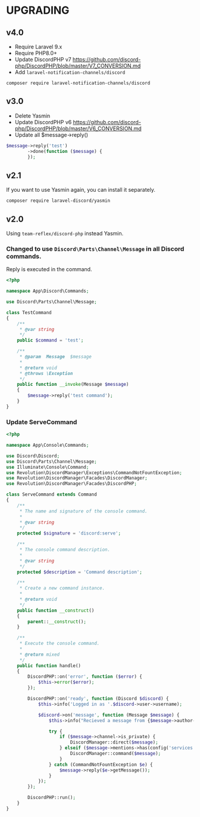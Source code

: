 # UPGRADING

## v4.0
- Require Laravel 9.x
- Require PHP8.0+
- Update DiscordPHP v7 https://github.com/discord-php/DiscordPHP/blob/master/V7_CONVERSION.md
- Add `laravel-notification-channels/discord`

```
composer require laravel-notification-channels/discord
```

## v3.0
- Delete Yasmin
- Update DiscordPHP v6 https://github.com/discord-php/DiscordPHP/blob/master/V6_CONVERSION.md
- Update all $message->reply()

```php
$message->reply('test')
        ->done(function ($message) {
        });
```


## v2.1
If you want to use Yasmin again, you can install it separately.

```
composer require laravel-discord/yasmin
```

## v2.0
Using `team-reflex/discord-php` instead Yasmin.

### Changed to use `Discord\Parts\Channel\Message` in all Discord commands.
Reply is executed in the command.

```php
<?php

namespace App\Discord\Commands;

use Discord\Parts\Channel\Message;

class TestCommand
{
    /**
     * @var string
     */
    public $command = 'test';

    /**
     * @param  Message  $message
     *
     * @return void
     * @throws \Exception
     */
    public function __invoke(Message $message)
    {
        $message->reply('test command');
    }
}
```

### Update ServeCommand

```php
<?php

namespace App\Console\Commands;

use Discord\Discord;
use Discord\Parts\Channel\Message;
use Illuminate\Console\Command;
use Revolution\DiscordManager\Exceptions\CommandNotFountException;
use Revolution\DiscordManager\Facades\DiscordManager;
use Revolution\DiscordManager\Facades\DiscordPHP;

class ServeCommand extends Command
{
    /**
     * The name and signature of the console command.
     *
     * @var string
     */
    protected $signature = 'discord:serve';

    /**
     * The console command description.
     *
     * @var string
     */
    protected $description = 'Command description';

    /**
     * Create a new command instance.
     *
     * @return void
     */
    public function __construct()
    {
        parent::__construct();
    }

    /**
     * Execute the console command.
     *
     * @return mixed
     */
    public function handle()
    {
        DiscordPHP::on('error', function ($error) {
            $this->error($error);
        });

        DiscordPHP::on('ready', function (Discord $discord) {
            $this->info('Logged in as '.$discord->user->username);

            $discord->on('message', function (Message $message) {
                $this->info("Recieved a message from {$message->author->username}: {$message->content}");

                try {
                    if ($message->channel->is_private) {
                        DiscordManager::direct($message);
                    } elseif ($message->mentions->has(config('services.discord.bot'))) {
                        DiscordManager::command($message);
                    }
                } catch (CommandNotFountException $e) {
                    $message->reply($e->getMessage());
                }
            });
        });

        DiscordPHP::run();
    }
}
```
